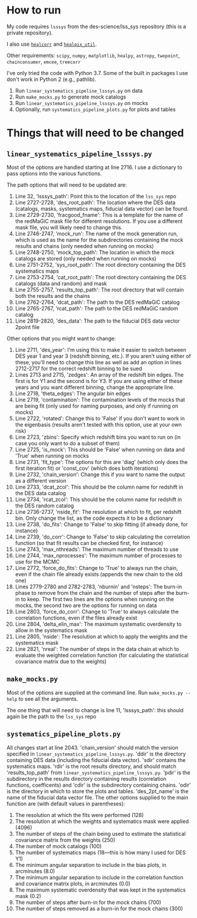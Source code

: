 # How to run

My code requires `lsssys` from the des-science/lss_sys repository (this is a private repository).

I also use [`healcorr`](https://github.com/pierfied/healcorr) and [`healpix_util`](https://github.com/esheldon/healpix_util).

Other requirements: `scipy`, `numpy`, `matplotlib`, `healpy`, `astropy`, `twopoint`, `chainconsumer`, `emcee`, `treecorr`

I've only tried the code with Python 3.7. Some of the built in packages I use don't work in Python 2 (e.g., pathlib).

1. Run `linear_systematics_pipeline_lsssys.py` on data
1. Run `make_mocks.py` to generate mock catalogs
1. Run `linear_systematics_pipeline_lsssys.py` on mocks
1. Optionally, run `systematics_pipeline_plots.py` for plots and tables

# Things that will need to be changed

## `linear_systematics_pipeline_lsssys.py`

Most of the options are handled starting at line 2716. I use a dictionary to pass options into the various functions.

The path options that will need to be updated are:

1. Line 32, 'lsssys_path': Point this to the location of the `lss_sys` repo
1. Line 2727-2728, 'des_root_path': The location where the DES data (catalogs, masks, systematics maps, fiducial data vector) can be found.
1. Line 2729-2730, 'fracgood_fname': This is a template for the name of the redMaGiC mask file for different resolutions. If you use a different mask file, you will likely need to change this.
1. Line 2746-2747, 'mock_run': The name of the mock generation run, which is used as the name for the subdirectories containing the mock results and chains (only needed when running on mocks)
1. Line 2748-2750, 'mock_top_path': The location in which the mock catalogs are stored (only needed when running on mocks)
1. Line 2751-2752, 'sys_root_path': The root directory containing the DES systematics maps
1. Line 2753-2754, 'cat_root_path': The root directory containing the DES catalogs (data and random) and mask
1. Line 2755-2757, 'results_top_path': The root directory that will contain both the results and the chains
1. Line 2762-2764, 'dcat_path': The path to the DES redMaGiC catalog
1. Line 2765-2767, 'rcat_path': The path to the DES redMaGiC random catalog
1. Line 2819-2820, 'des_data': The path to the fiducial DES data vector 2point file

Other options that you might want to change:

1. Line 2711, 'des_year': I'm using this to make it easier to switch between DES year 1 and year 3 (redshift binning, etc.). If you aren't using either of these, you'll need to change this line as well as add an option in lines 2712-2717 for the correct redshift binning to be sued
1. Lines 2713 and 2715, 'zedges': An array of the redshift bin edges. The first is for Y1 and the second is for Y3. If you are using either of these years and you want different binning, change the appropriate line.
1. Line 2718, 'theta_edges': The angular bin edges
1. Line 2719, 'contamination': The contamination levels of the mocks that are being fit (only used for naming purposes, and only if running on mocks)
1. Line 2722, 'rotated': Change this to 'False' if you don't want to work in the eigenbasis (results aren't tested with this option, use at your own risk)
1. Line 2723, 'zbins': Specify which redshift bins you want to run on (in case you only want to do a subset of them)
1. Line 2725, 'is_mock': This should be 'False' when running on data and 'True' when running on mocks
1. Line 2731, 'fit_type': The options for this are 'diag' (which only does the first iteration fit) or 'const_cov' (which does both iterations)
1. Line 2732, 'chain_version': Change this if you want to name the output as a different version
1. Line 2733, 'dcat_zcol': This should be the column name for redshift in the DES data catalog
1. Line 2734, 'rcat_zcol': This should be the column name for redshift in the DES random catalog
1. Line 2736-2737, 'nside_fit': The resolution at which to fit, per redshift bin. Only change the list, as the code expects it to be a dictionary
1. Line 2738, 'do_fits': Change to 'False' to skip fitting (if already done, for instance)
1. Line 2739, 'do_corr': Change to 'False' to skip calculating the correlation function (so that fit results can be checked first, for instance)
1. Line 2743, 'max_nthreads': The maximum number of threads to use
1. Line 2744, 'max_nprocesses': The maximum number of processes to use for the MCMC
1. Line 2772, 'force_do_fits': Change to 'True' to always run the chain, even if the chain file already exists (appends the new chain to the old one)
1. Lines 2779-2780 and 2782-2783, 'nburnin' and 'nsteps': The burn-in phase to remove from the chain and the number of steps after the burn-in to keep. The first two lines are the options when running on the mocks, the second two are the options for running on data
1. Line 2803, 'force_do_corr': Change to 'True' to always calculate the correlation functions, even if the files already exist
1. Line 2804, 'delta_elin_max': The maximum systematic overdensity to allow in the systematics mask
1. Line 2805, 'nside': The resolution at which to apply the weights and the systematics mask
1. Line 2821, 'nreal': The number of steps in the data chain at which to evaluate the weighted correlation function (for calculating the statistical covariance matrix due to the weights)

## `make_mocks.py`

Most of the options are supplied at the command line. Run `make_mocks.py --help` to see all the arguments.

The one thing that will need to change is line 11, 'lsssys_path': this should again be the path to the `lss_sys` repo

## `systematics_pipeline_plots.py`

All changes start at line 2043. 'chain_version' should match the version specified in `linear_systematics_pipeline_lsssys.py`. 'ddir' is the directory containing DES data (including the fiducial data vector). 'sdir' contains the systematics maps. 'rdir' is the root results directory, and should match 'results_top_path' from `linear_systematics_pipeline_lsssys.py`. 'pdir' is the subdirectory in the results directory containing results (correlation functions, coefficents) and 'cdir' is the subdirectory containing chains. 'odir' is the directory in which to store the plots and tables. 'des_2pt_name' is the name of the fiducial data vector file. The other options supplied to the main function are (with default values in parentheses):

1. The resolution at which the fits were performed (128)
1. The resolution at which the weights and systematics mask were applied (4096)
1. The number of steps of the chain being used to estimate the statistical covariance matrix from the weights (250)
1. The number of mock catalogs (100)
1. The number of systematics maps (18—this is how many I used for DES Y1)
1. The minimum angular separation to include in the bias plots, in arcminutes (8.0)
1. The minimum angular separation to include in the correlation function and covariance matrix plots, in arcminutes (0.0)
1. The maximum systematic overdensity that was kept in the systematics mask (0.2)
1. The number of steps after burn-in for the mock chains (700)
1. The number of steps removed as a burn-in for the mock chains (300)
